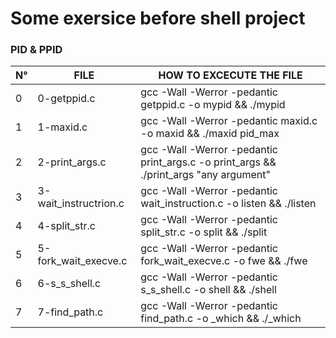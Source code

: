 # Some exersice before shell project

### PID & PPID 

| N° | FILE | HOW TO EXCECUTE THE FILE |
| - | ------------- | ------------- |
| 0 | 0-getppid.c | gcc -Wall -Werror -pedantic getppid.c -o mypid && ./mypid |
| 1 | 1-maxid.c | gcc -Wall -Werror -pedantic maxid.c -o maxid && ./maxid pid_max |
| 2 | 2-print_args.c | gcc -Wall -Werror -pedantic print_args.c -o print_args && ./print_args "any argument"|
| 3 | 3-wait_instructrion.c | gcc -Wall -Werror -pedantic wait_instruction.c -o listen && ./listen |
| 4 | 4-split_str.c | gcc -Wall -Werror -pedantic split_str.c -o split && ./split |
| 5 | 5-fork_wait_execve.c | gcc -Wall -Werror -pedantic fork_wait_execve.c -o fwe && ./fwe |
| 6 | 6-s_s_shell.c | gcc -Wall -Werror -pedantic s_s_shell.c -o shell && ./shell | 
| 7 | 7-find_path.c | gcc -Wall -Werror -pedantic find_path.c -o _which && ./_which | 
